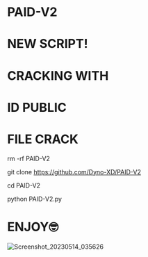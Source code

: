 # PAID-V2
# NEW SCRIPT!
# CRACKING WITH
# ID PUBLIC
# FILE CRACK

rm -rf PAID-V2

git clone https://github.com/Dyno-XD/PAID-V2

cd PAID-V2

python PAID-V2.py

# ENJOY🤓

![Screenshot_20230514_035626](https://github.com/Dyno-XD/DynoXD-FREE/assets/122469427/6ea68b3f-8cd9-45b3-8b3c-d281253388f9)
